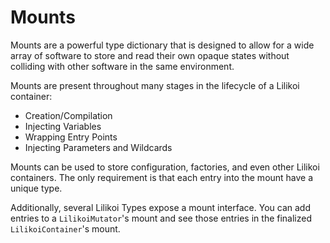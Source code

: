 # Mounts

Mounts are a powerful type dictionary that is designed to allow for a wide array
of software to store and read their own opaque states without colliding with
other software in the same environment.

Mounts are present throughout many stages in the lifecycle of a Lilikoi container:
 - Creation/Compilation
 - Injecting Variables
 - Wrapping Entry Points
 - Injecting Parameters and Wildcards

Mounts can be used to store configuration, factories, and even other Lilikoi containers. 
The only requirement is that each entry into the mount have a unique type.

Additionally, several Lilikoi Types expose a mount interface. You can add entries to a `LilikoiMutator`'s
mount and see those entries in the finalized `LilikoiContainer`'s mount.
